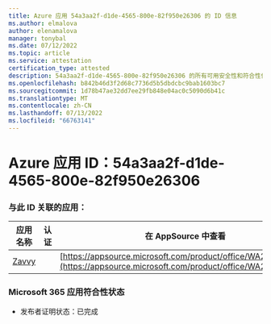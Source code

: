 ```yaml
---
title: Azure 应用 54a3aa2f-d1de-4565-800e-82f950e26306 的 ID 信息
ms.author: elmalova
author: elenamalova
manager: tonybal
ms.date: 07/12/2022
ms.topic: article
ms.service: attestation
certification_type: attested
description: 54a3aa2f-d1de-4565-800e-82f950e26306 的所有可用安全性和符合性信息信息。
ms.openlocfilehash: b842b46d3f2d68c7736d5b5dbdcbc9bab1603bc7
ms.sourcegitcommit: 1d78b47ae32dd7ee29fb848e04ac0c5090d6b41c
ms.translationtype: MT
ms.contentlocale: zh-CN
ms.lasthandoff: 07/13/2022
ms.locfileid: "66763141"
---
```

# <a name="azure-app-id-54a3aa2f-d1de-4565-800e-82f950e26306"></a>Azure 应用 ID：54a3aa2f-d1de-4565-800e-82f950e26306


### <a name="apps-associated-with-this-id"></a>与此 ID 关联的应用：
| **应用名称** | **认证** | **在 AppSource 中查看** |
|--------------|---------------|-----------------------|
| [Zavvy](../forward/WA200003965.md) |  | [https://appsource.microsoft.com/product/office/WA200003965](https://appsource.microsoft.com/product/office/WA200003965) |

### <a name="microsoft-365-app-compliance-status"></a>Microsoft 365 应用符合性状态
- 发布者证明状态：已完成
